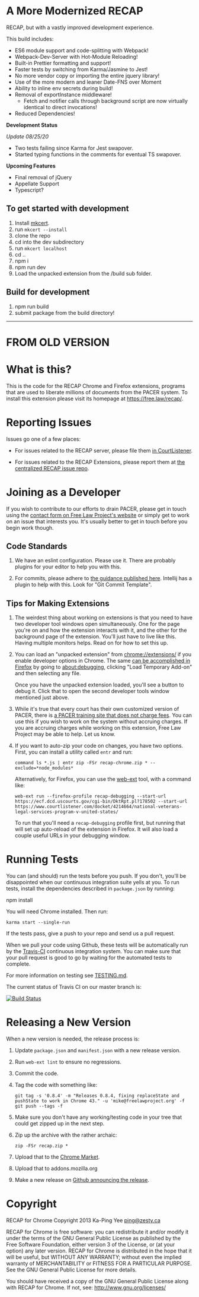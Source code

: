 # A More Modernized RECAP

RECAP, but with a vastly improved development experience.

This build includes:

- ES6 module support and code-splitting with Webpack!
- Webpack-Dev-Server with Hot-Module Reloading!
- Built-in Prettier formatting and support!
- Faster tests by switching from Karma/Jasmine to Jest!
- No more vendor copy or importing the entire jquery library!
- Use of the more modern and leaner Date-FNS over Moment
- Ability to inline env secrets during build!
- Removal of exportInstance middleware! 
  - Fetch and notifier calls through background script are now virtually identical to direct invocations!
- Reduced Dependencies!

**Development Status**

_Update 08/25/20_

- Two tests failing since Karma for Jest swapover.
- Started typing functions in the comments for eventual TS swapover.

**Upcoming Features**

- Final removal of jQuery
- Appellate Support
- Typescript?

## To get started with development

1. Install [mkcert](https://github.com/FiloSottile/mkcert).
2. run `mkcert --install`
3. clone the repo
4. cd into the dev subdirectory
5. run `mkcert localhost`
6. cd ..
7. npm i
8. npm run dev
9. Load the unpacked extension from the /build sub folder.

## Build for development
1. npm run build
2. submit package from the build directory!

---

# FROM OLD VERSION

# What is this?

This is the code for the RECAP Chrome and Firefox extensions, programs that are
used to liberate millions of documents from the PACER system. To install this extension
please visit its homepage at https://free.law/recap/.

# Reporting Issues

Issues go one of a few places:

- For issues related to the RECAP server, please file them [in
  CourtListener][cl].

- For issues related to the RECAP Extensions, please report them at [the
  centralized RECAP issue repo][recap-issues].

# Joining as a Developer

If you wish to contribute to our efforts to drain PACER, please get in touch using the [contact form on Free Law Project's website][contact] or simply get to work on an issue that interests you. It's usually better to get in touch before you begin work though.

## Code Standards

1. We have an eslint configuration. Please use it. There are probably plugins for your editor to help you with this.

1. For commits, please adhere to [the guidance published here][commits]. Intellij has a plugin to help with this. Look for "Git Commit Template".

## Tips for Making Extensions

1.  The weirdest thing about working on extensions is that you need to have two developer tool windows open simultaneously. One for the page you're on and how the extension interacts with it, and the other for the background page of the extension. You'll just have to live like this. Having multiple monitors helps. Read on for how to set this up.

1.  You can load an "unpacked extension" from [chrome://extensions/][c] if you enable developer options in Chrome. The same [can be accomplished in Firefox][tempff] by going to [about:debugging][abtdbg], clicking "Load Temporary Add-on" and then selecting any file.

    Once you have the unpacked extension loaded, you'll see a button to debug it. Click that to open the second developer tools window mentioned just above.

1.  While it's true that every court has their own customized version of PACER, there is [a PACER training site that does not charge fees][trainwreck]. You can use this if you wish to work on the system without accruing charges. If you are accruing charges while working on this extension, Free Law Project may be able to help. Let us know.

1.  If you want to auto-zip your code on changes, you have two options. First, you can install a utility called `entr` and run:

        command ls *.js | entr zip -FSr recap-chrome.zip * --exclude=*node_modules*

    Alternatively, for Firefox, you can use the [web-ext][we] tool, with a command like:

        web-ext run --firefox-profile recap-debugging --start-url https://ecf.dcd.uscourts.gov/cgi-bin/DktRpt.pl?178502 --start-url https://www.courtlistener.com/docket/4214664/national-veterans-legal-services-program-v-united-states/

    To run that you'll need a `recap-debugging` profile first, but running that will set up auto-reload of the extension in Firefox. It will also load a couple useful URLs in your debugging window.

# Running Tests

You can (and should) run the tests before you push. If you don't, you'll be disappointed when our continuous integration suite yells at you. To run tests, install the dependencies described in `package.json` by running:

npm install

You will need Chrome installed. Then run:

    karma start --single-run

If the tests pass, give a push to your repo and send us a pull request.

When we pull your code using Github, these tests will be automatically run by
the [Travis-CI][tci] continuous integration system. You can make sure that your
pull request is good to go by waiting for the automated tests to complete.

For more information on testing see [TESTING.md][testingmd].

The current status of Travis CI on our master branch is:

[![Build Status](https://travis-ci.org/freelawproject/recap-chrome.svg?branch=master)][12]

# Releasing a New Version

When a new version is needed, the release process is:

1.  Update `package.json` and `manifest.json` with a new release version.
1.  Run `web-ext lint` to ensure no regressions.
1.  Commit the code.
1.  Tag the code with something like:

        git tag -s '0.8.4' -m "Releases 0.8.4, fixing replaceState and pushState to work in Chrome 43." -u 'mike@freelawproject.org' -f
        git push --tags -f

1.  Make sure you don't have any working/testing code in your tree that could get zipped up in the next step.
1.  Zip up the archive with the rather archaic:

        zip -FSr recap.zip *

1.  Upload that to the [Chrome Market][market].
1.  Upload that to addons.mozilla.org
1.  Make a new release on [Github announcing the release][ghtags].

# Copyright

RECAP for Chrome
Copyright 2013 Ka-Ping Yee <ping@zesty.ca>

RECAP for Chrome is free software: you can redistribute it and/or modify it
under the terms of the GNU General Public License as published by the Free
Software Foundation, either version 3 of the License, or (at your option)
any later version. RECAP for Chrome is distributed in the hope that it will
be useful, but WITHOUT ANY WARRANTY; without even the implied warranty of
MERCHANTABILITY or FITNESS FOR A PARTICULAR PURPOSE. See the GNU General
Public License for more details.

You should have received a copy of the GNU General Public License along with
RECAP for Chrome. If not, see: http://www.gnu.org/licenses/

[1]: https://chrome.google.com/webstore/detail/recap/oiillickanjlaeghobeeknbddaonmjnc
[contact]: http://free.law/contact/
[12]: https://travis-ci.org/freelawproject/recap-chrome
[tci]: https://travis-ci.org/
[trainwreck]: https://dcecf.psc.uscourts.gov/cgi-bin/login.pl
[testingmd]: https://github.com/freelawproject/recap-chrome/blob/master/TESTING.md
[market]: https://chrome.google.com/webstore/developer/edit/oiillickanjlaeghobeeknbddaonmjnc?authuser=3#
[ghtags]: https://github.com/freelawproject/recap-chrome/releases/new
[csv-json]: https://court-version-scraper.herokuapp.com/courts.json
[csv-html]: https://court-version-scraper.herokuapp.com/
[ad]: https://github.com/audiodude
[c]: chrome://extensions/
[we]: https://github.com/mozilla/web-ext/
[abtdbg]: about:debugging
[tempff]: https://developer.mozilla.org/en-US/Add-ons/WebExtensions/Temporary_Installation_in_Firefox
[cl]: https://github.com/freelawproject/courtlistener/issues/new
[recap-issues]: https://github.com/freelawproject/recap/issues
[commits]: https://github.com/angular/angular.js/blob/master/DEVELOPERS.md#-git-commit-guidelines
